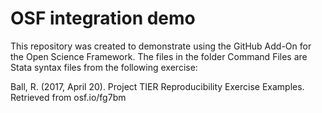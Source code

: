 # OSF integration demo

This repository was created to demonstrate using the GitHub Add-On for the Open Science Framework. The files in the folder Command Files are Stata syntax files from the following exercise:

Ball, R. (2017, April 20). Project TIER Reproducibility Exercise Examples. Retrieved from osf.io/fg7bm
